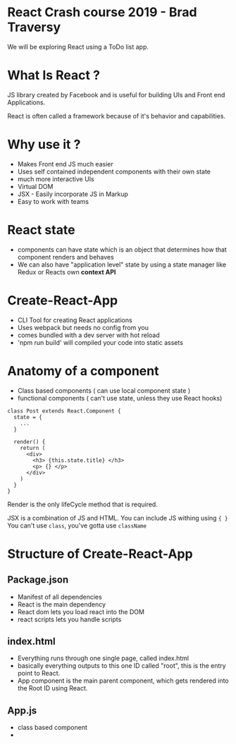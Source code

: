# React Crash course 2019 - Brad Traversy

We will be exploring React using a ToDo list app.

# What Is React ?

JS library created by Facebook and is useful for building UIs and Front end Applications.

React is often called a framework because of it's behavior and capabilities.

# Why use it ?

* Makes Front end JS much easier
* Uses self contained independent components with their own state
* much more interactive UIs
* Virtual DOM
* JSX - Easily incorporate JS in Markup
* Easy to work with teams

# React state

* components can have state which is an object that determines how that component renders and behaves
* We can also have "application level" state by using a state manager like Redux or Reacts own **context API**

# Create-React-App

* CLI Tool for creating React applications
* Uses webpack but needs no config from you
* comes bundled with a dev server with hot reload
* 'npm run build' will compiled your code into static assets

# Anatomy of a component

* Class based components ( can use local component state )
* functional components ( can't use state, unless they use React hooks)

```
class Post extends React.Component {
  state = {
    ...
  }

  render() {
    return (
      <div>
        <h3> {this.state.title} </h3>
        <p> {} </p>
      </div>
    )
  }
}
```

Render is the only lifeCycle method that is required.

JSX is a combination of JS and HTML. You can include JS withing using `{ }`
You can't use `class`, you've gotta use `className`

# Structure of Create-React-App

## Package.json 
*  Manifest of all dependencies
* React is the main dependency
* React dom lets you load react into the DOM
* react scripts lets you handle scripts

## index.html

* Everything runs through one single page, called index.html
* basically everything outputs to this one ID called "root", this is the entry point to React.
* App component is the main parent component, which gets rendered into the Root ID using React.

## App.js

* class based component
* 